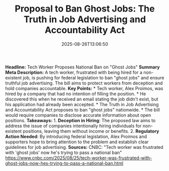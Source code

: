 ﻿---
title: "Proposal to Ban Ghost Jobs: The Truth in Job Advertising and Accountability Act"
date: "2025-08-26T13:06:50"
category: "Markets"
summary: ""
slug: "proposal to ban ghost jobs the truth in job advertising and "
source_urls:
  - "https://www.cnbc.com/2025/08/25/tech-worker-was-frustrated-with-ghost-jobs-now-hes-trying-to-pass-a-national-ban.html"
seo:
  title: "Proposal to Ban Ghost Jobs: The Truth in Job Advertising and Accountability Act | Hash n Hedge"
  description: ""
  keywords: ["news", "markets", "brief"]
---
**Headline:** Tech Worker Proposes National Ban on "Ghost Jobs"  **Summary Meta Description:** A tech worker, frustrated with being hired for a non-existent job, is pushing for federal legislation to ban "ghost jobs" and ensure truthful job advertising. The bill aims to protect workers from deception and hold companies accountable.  **Key Points:**  * Tech worker, Alex Proimos, was hired by a company that had no intention of filling the position. * He discovered this when he received an email stating the job didn't exist, but his application had already been accepted. * The Truth in Job Advertising and Accountability Act proposes to ban "ghost jobs" nationwide. * The bill would require companies to disclose accurate information about open positions.  **Takeaways:**  1. **Deception in Hiring**: The proposed law aims to address the issue of companies intentionally hiring individuals for non-existent positions, leaving them without income or benefits. 2. **Regulatory Action Needed**: By introducing federal legislation, Alex Proimos and supporters hope to bring attention to the problem and establish clear guidelines for job advertising.  **Sources:** CNBC: "Tech worker was frustrated with 'ghost jobs' now he's trying to pass a national ban" https://www.cnbc.com/2025/08/25/tech-worker-was-frustrated-with-ghost-jobs-now-hes-trying-to-pass-a-national-ban.html 
